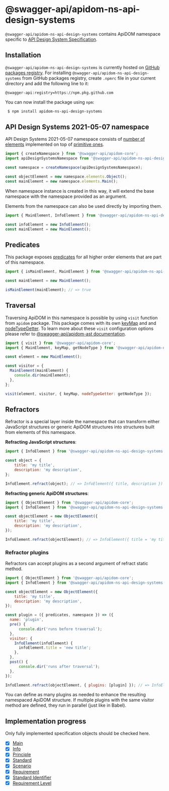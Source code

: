 # @swagger-api/apidom-ns-api-design-systems

`@swagger-api/apidom-ns-api-design-systems` contains ApiDOM namespace specific to [API Design System Specification](https://apidesign.systems/specification/).

## Installation

`@swagger-api/apidom-ns-api-design-systems` is currently hosted on [GitHub packages registry](https://docs.github.com/en/packages/learn-github-packages/introduction-to-github-packages).
For installing `@swagger-api/apidom-ns-api-design-systems` from GitHub packages registry, create `.npmrc` file in your current directory and add
the following line to it:

```
@swagger-api:registry=https://npm.pkg.github.com
```

You can now install the package using `npm`:

```sh
 $ npm install apidom-ns-api-design-systems
```

## API Design Systems 2021-05-07 namespace

API Design Systems 2021-05-07 namespace consists of [number of elements](https://github.com/swagger-api/apidom/tree/main/packages/apidom-ns-api-design-systems/src/elements) implemented on top
of [primitive ones](https://github.com/refractproject/minim/tree/master/lib/primitives).

```js
import { createNamespace } from '@swagger-api/apidom-core';
import apiDesignSystemsNamespace from '@swagger-api/apidom-ns-api-design-systems';

const namespace = createNamespace(apiDesignSystemsNamespace);

const objectElement = new namespace.elements.Object();
const mainElement = new namespace.elements.Main();
```

When namespace instance is created in this way, it will extend the base namespace
with the namespace provided as an argument.

Elements from the namespace can also be used directly by importing them.

```js
import { MainElement, InfoElement } from '@swagger-api/apidom-ns-api-design-systems';

const infoElement = new InfoElement();
const mainElement = new MainElement();
```

## Predicates

This package exposes [predicates](https://github.com/swagger-api/apidom/blob/main/packages/apidom-ns-api-design-systems/src/predicates.ts)
for all higher order elements that are part of this namespace.

```js
import { isMainElement, MainElement } from '@swagger-api/apidom-ns-api-design-systems';

const mainElement = new MainElement();

isMainElement(mainElement); // => true
```

## Traversal

Traversing ApiDOM in this namespace is possible by using `visit` function from `apidom` package.
This package comes with its own [keyMap](https://github.com/swagger-api/apidom/blob/main/packages/apidom-ns-api-design-systems/src/traversal/visitor.ts) and  and [nodeTypeGetter](https://github.com/swagger-api/apidom/blob/main/packages/apidom-ns-api-design-systems/src/traversal/visitor.ts).
To learn more about these `visit` configuration options please refer to [@swagger-api/apidom-ast documentation](https://github.com/swagger-api/apidom/blob/main/packages/apidom-ast/README.md#visit).

```js
import { visit } from '@swagger-api/apidom-core';
import { MainElement, keyMap, getNodeType } from '@swagger-api/apidom-ns-api-design-systems';

const element = new MainElement();

const visitor = {
  MainElement(mainElement) {
    console.dir(mainElement);
  },
};

visit(element, visitor, { keyMap, nodeTypeGetter: getNodeType });
```

## Refractors

Refractor is a special layer inside the namespace that can transform either JavaScript structures
or generic ApiDOM structures into structures built from elements of this namespace.

**Refracting JavaScript structures**:

```js
import { InfoElement } from '@swagger-api/apidom-ns-api-design-systems';

const object = {
    title: 'my title',
    description: 'my description',
};

InfoElement.refract(object); // => InfoElement({ title, description })
```

**Refracting generic ApiDOM structures**:

```js
import { ObjectElement } from '@swagger-api/apidom-core';
import { InfoElement } from '@swagger-api/apidom-ns-api-design-systems';

const objectElement = new ObjectElement({
    title: 'my title',
    description: 'my description',
});

InfoElement.refract(objectElement); // => InfoElement({ title = 'my title', description = 'my description' })
```

### Refractor plugins

Refractors can accept plugins as a second argument of refract static method.

```js
import { ObjectElement } from '@swagger-api/apidom-core';
import { InfoElement } from '@swagger-api/apidom-ns-api-design-systems';

const objectElement = new ObjectElement({
    title: 'my title',
    description: 'my description',
});

const plugin = ({ predicates, namespace }) => ({
  name: 'plugin',
  pre() {
      console.dir('runs before traversal');
  },
  visitor: {
    InfoElement(infoElement) {
      infoElement.title = 'new title';
    },
  },
  post() {
      console.dir('runs after traversal');
  },
});

InfoElement.refract(objectElement, { plugins: [plugin] }); // => InfoElement({ title = 'new title', description = 'my description' })
```

You can define as many plugins as needed to enhance the resulting namespaced ApiDOM structure.
If multiple plugins with the same visitor method are defined, they run in parallel (just like in Babel).


## Implementation progress

Only fully implemented specification objects should be checked here.

- [x] [Main](https://apidesign.systems/specification/#main)
- [x] [Info](https://apidesign.systems/specification/#info-object)
- [x] [Principle](https://apidesign.systems/specification/#principle)
- [x] [Standard](https://apidesign.systems/specification/#standard)
- [x] [Scenario](https://apidesign.systems/specification/#scenario)
- [x] [Requirement](https://apidesign.systems/specification/#requirement)
- [x] [Standard Identifier](https://apidesign.systems/specification/#standard-identifier-arraystring)
- [x] [Requirement Level](https://apidesign.systems/specification/#requirement-level-enum)
